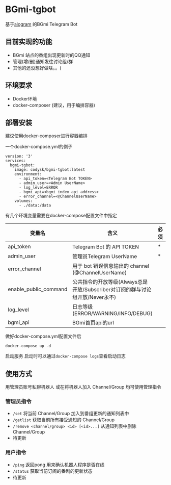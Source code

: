 # BGmi-tgbot

基于[aiogram](https://github.com/aiogram/aiogram) 的BGmi Telegram Bot

## 目前实现的功能
+ BGmi 站点的番组出现更新时的QQ通知
+ 管理(增/删)通知发往讨论组/群
+ 其他的还没想好做啥。。(

## 环境要求

+ Docker环境
+ docker-composer (建议，用于编排容器)

## 部署安装

建议使用docker-composer进行容器编排

一个docker-compose.yml的例子
```
version: '3'
services:
  bgmi-tgbot:
    image: codysk/bgmi-tgbot:latest
    environment:
      - api_token=<Telegram Bot TOKEN>
      - admin_user=<Admin UserName>
      - log_level=ERROR
      - bgmi_api=<bgmi index api address>
      - error_channel=<@ChannelUserName>
    volumes:
      - ./data:/data

```

有几个环境变量需要在docker-compose配置文件中指定

| 变量名 | 含义 | 必须 | 默认值 |
| ------ | ------ | ------ | ------ |
| api_token | Telegram Bot 的 API TOKEN | * | False |
| admin_user | 管理员Telegram UserName | * | None |
| error_channel | 用于 bot 错误信息输出的 channel (@ChannelUserName) | | None |
| enable_public_command | 公共指令的开放等级(Always总是开放/Subscriber对订阅的群与讨论组开放/Never永不) | | Always |
| log_level | 日志等级(ERROR/WARNING/INFO/DEBUG) |  | ERROR |
| bgmi_api | BGmi首页api的url |  | http://127.0.0.1/api/index |

做好docker-compose.yml配置文件后
```
docker-compose up -d
```
启动服务 启动时可以通过`docker-compose logs`查看启动日志

## 使用方式

用管理员账号私聊机器人 或在将机器人加入 Channel/Group 均可使用管理指令
### 管理员指令
+ `/set` 将当前 Channel/Group 加入到番组更新的通知列表中
+ `/getlist` 获取当前所有接受通知的 Channel/Group
+ `/remove <channel/group> <id> [<id>...]` 从通知列表中删除 Channel/Group
+ 待更新

### 用户指令
+ `/ping` 返回pong 用来确认机器人程序是否在线
+ `/status` 获取当前订阅的番剧的更新状态
+ 待更新

